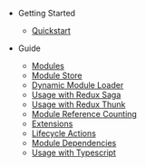 -   Getting Started

    -   [Quickstart](GettingStarted.md)

-   Guide
    -   [Modules](reference/Modules.md)
    -   [Module Store](reference/ModuleStore.md)
    -   [Dynamic Module Loader](reference/DynamicModuleLoader.md)
    -   [Usage with Redux Saga](reference/ReduxSaga.md)
    -   [Usage with Redux Thunk](reference/ReduxThunk.md)
    -   [Module Reference Counting](reference/ModuleCounting.md)
    -   [Extensions](reference/Extensions.md)
    -   [Lifecycle Actions](reference/LifecycleActions.md)
    -   [Module Dependencies](reference/ModuleDependencies.md)
    -   [Usage with Typescript](reference/Typescript.md)
